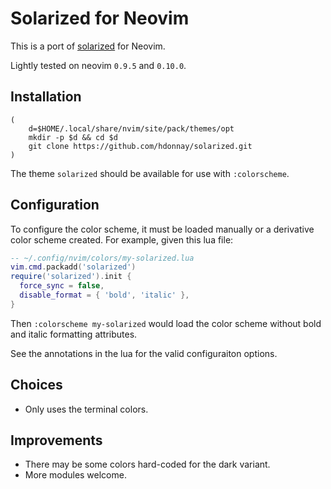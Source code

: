# Solarized for Neovim

This is a port of [solarized] for Neovim.

Lightly tested on neovim `0.9.5` and `0.10.0`.

## Installation

```
(
    d=$HOME/.local/share/nvim/site/pack/themes/opt
    mkdir -p $d && cd $d
    git clone https://github.com/hdonnay/solarized.git
)
```

The theme `solarized` should be available for use with `:colorscheme`.

## Configuration

To configure the color scheme, it must be loaded manually or a derivative color
scheme created. For example, given this lua file:

```lua
-- ~/.config/nvim/colors/my-solarized.lua
vim.cmd.packadd('solarized')
require('solarized').init {
  force_sync = false,
  disable_format = { 'bold', 'italic' },
}
```

Then `:colorscheme my-solarized` would load the color scheme without bold and
italic formatting attributes.

See the annotations in the lua for the valid configuraiton options.

## Choices

- Only uses the terminal colors.

## Improvements

- There may be some colors hard-coded for the dark variant.
- More modules welcome.

[solarized]: https://github.com/altercation/solarized
